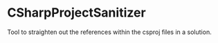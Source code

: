 # CSharpProjectSanitizer
Tool to straighten out the references within the csproj files in a solution.
